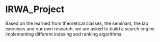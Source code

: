 # IRWA_Project
Based on the learned from theoretical classes, the seminars, the lab exercises and our own research, we are asked to build a search engine implementing different indexing and ranking algorithms.
